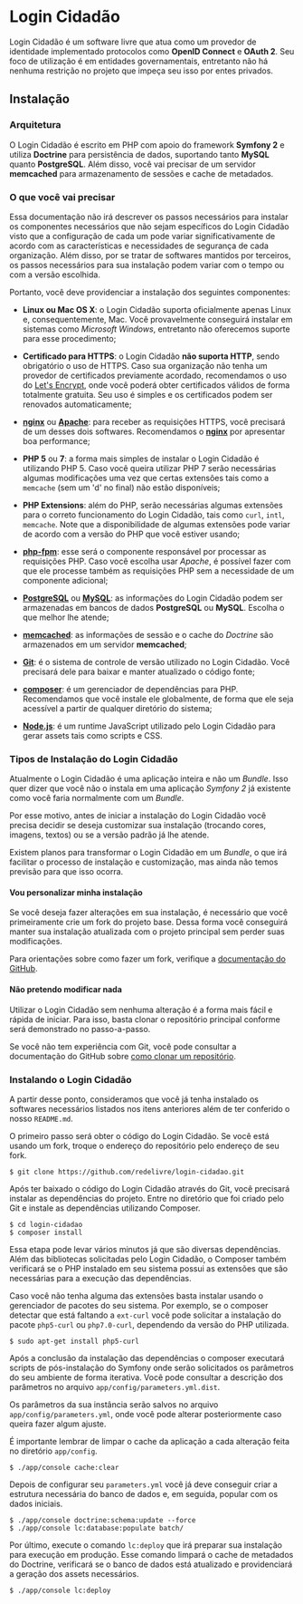 Login Cidadão
=============

Login Cidadão é um software livre que atua como um provedor de identidade
implementado protocolos como **OpenID Connect** e **OAuth 2**. Seu foco de
utilização é em entidades governamentais, entretanto não há nenhuma restrição
no projeto que impeça seu isso por entes privados.

Instalação
----------

### Arquitetura
O Login Cidadão é escrito em PHP com apoio do framework **Symfony 2**
e utiliza **Doctrine** para persistência de dados, suportando tanto
**MySQL** quanto **PostgreSQL**. Além disso, você vai precisar de um
servidor **memcached** para armazenamento de sessões e cache de metadados.

### O que você vai precisar
Essa documentação não irá descrever os passos necessários para instalar
os componentes necessários que não sejam específicos do Login Cidadão
visto que a configuração de cada um pode variar significativamente de
acordo com as características e necessidades de segurança de cada
organização. Além disso, por se tratar de softwares mantidos por terceiros,
os passos necessários para sua instalação podem variar com o tempo ou com
a versão escolhida.

Portanto, você deve providenciar a instalação dos seguintes componentes:

  * **Linux ou Mac OS X**: o Login Cidadão suporta oficialmente apenas
Linux e, consequentemente, Mac. Você provavelmente conseguirá instalar em
sistemas como *Microsoft Windows*, entretanto não oferecemos suporte para
esse procedimento;

  * **Certificado para HTTPS**: o Login Cidadão **não suporta HTTP**, sendo 
obrigatório o uso de HTTPS. Caso sua organização não tenha um provedor de
certificados previamente acordado, recomendamos o uso do
[Let's Encrypt](https://letsencrypt.org/), onde você poderá obter
certificados válidos de forma totalmente gratuita. Seu uso é simples e
os certificados podem ser renovados automaticamente;

  * [**nginx**](https://nginx.org/) ou [**Apache**](https://httpd.apache.org/):
para receber as requisições HTTPS, você precisará de um desses dois
softwares. Recomendamos o [**nginx**](https://nginx.org/) por apresentar
boa performance;

  * **PHP 5** ou **7**: a forma mais simples de instalar o Login Cidadão é utilizando
PHP 5. Caso você queira utilizar PHP 7 serão necessárias algumas modificações
uma vez que certas extensões tais como a `memcache` (sem um 'd' no final)
não estão disponíveis;

  * **PHP Extensions**: além do PHP, serão necessárias algumas extensões
para o correto funcionamento do Login Cidadão, tais como `curl`,
`intl`, `memcache`. Note que a disponibilidade de algumas extensões pode
variar de acordo com a versão do PHP que você estiver usando;

  * [**php-fpm**](https://php-fpm.org/): esse será o componente responsável por processar as
requisições PHP. Caso você escolha usar *Apache*, é possível fazer com que
ele processe também as requisições PHP sem a necessidade de um componente
adicional;

  * [**PostgreSQL**](https://www.postgresql.org/) ou
[**MySQL**](https://www.mysql.com/): as informações do Login Cidadão podem
ser armazenadas em bancos de dados **PostgreSQL** ou **MySQL**. Escolha o
que melhor lhe atende;

  * [**memcached**](https://memcached.org/): as informações de sessão e o
cache do *Doctrine* são armazenados em um servidor **memcached**;

  * [**Git**](https://git-scm.com/): é o sistema de controle de versão
utilizado no Login Cidadão. Você precisará dele para baixar e manter
atualizado o código fonte;

  * [**composer**](http://getcomposer.org/): é um gerenciador de
dependências para PHP. Recomendamos que você instale ele globalmente, de
forma que ele seja acessível a partir de qualquer diretório do sistema;

  * [**Node.js**](https://nodejs.org/en/): é um runtime JavaScript
utilizado pelo Login Cidadão para gerar assets tais como scripts e CSS.

### Tipos de Instalação do Login Cidadão

Atualmente o Login Cidadão é uma aplicação inteira e não um *Bundle*. Isso
quer dizer que você não o instala em uma aplicação *Symfony 2* já existente
como você faria normalmente com um *Bundle*.

Por esse motivo, antes de iniciar a instalação do Login Cidadão você precisa
decidir se deseja customizar sua instalação (trocando cores, imagens, textos)
ou se a versão padrão já lhe atende.

Existem planos para transformar o Login Cidadão em um *Bundle*, o que irá
facilitar o processo de instalação e customização, mas ainda não temos
previsão para que isso ocorra.

#### Vou personalizar minha instalação
Se você deseja fazer alterações em sua instalação, é necessário que você
primeiramente crie um fork do projeto base. Dessa forma você conseguirá
manter sua instalação atualizada com o projeto principal sem perder suas
modificações.

Para orientações sobre como fazer um fork, verifique a
[documentação do GitHub](https://help.github.com/articles/fork-a-repo/).

#### Não pretendo modificar nada
Utilizar o Login Cidadão sem nenhuma alteração é a forma mais fácil e rápida
de iniciar. Para isso, basta clonar o repositório principal conforme será
demonstrado no passo-a-passo.

Se você não tem experiência com Git, você pode consultar a documentação
do GitHub sobre [como clonar um repositório](https://help.github.com/articles/cloning-a-repository/).

### Instalando o Login Cidadão

A partir desse ponto, consideramos que você já tenha instalado os softwares
necessários listados nos itens anteriores além de ter conferido o nosso
`README.md`.

O primeiro passo será obter o código do Login Cidadão. Se você está usando
um fork, troque o endereço do repositório pelo endereço de seu fork.

```
$ git clone https://github.com/redelivre/login-cidadao.git
```

Após ter baixado o código do Login Cidadão através do Git, você precisará
instalar as dependências do projeto. Entre no diretório que foi criado pelo
Git e instale as dependências utilizando Composer.

```
$ cd login-cidadao
$ composer install
```

Essa etapa pode levar vários minutos já que são diversas dependências.
Além das bibliotecas solicitadas pelo Login Cidadão, o Composer também
verificará se o PHP instalado em seu sistema possui as extensões que
são necessárias para a execução das dependências.

Caso você não tenha alguma das extensões basta instalar usando o
gerenciador de pacotes do seu sistema. Por exemplo, se o composer detectar
que está faltando a `ext-curl` você pode solicitar a instalação do pacote
`php5-curl` ou `php7.0-curl`, dependendo da versão do PHP utilizada.

```
$ sudo apt-get install php5-curl
```

Após a conclusão da instalação das dependências o composer executará
scripts de pós-instalação do Symfony onde serão solicitados os parâmetros
do seu ambiente de forma iterativa. Você pode consultar a descrição dos
parâmetros no arquivo `app/config/parameters.yml.dist`.

Os parâmetros da sua instância serão salvos no arquivo `app/config/parameters.yml`,
onde você pode alterar posteriormente caso queira fazer algum ajuste.

É importante lembrar de limpar o cache da aplicação a cada alteração feita
no diretório `app/config`.

    $ ./app/console cache:clear

Depois de configurar seu `parameters.yml` você já deve conseguir criar a
estrutura necessária do banco de dados e, em seguida, popular com os dados
iniciais.

    $ ./app/console doctrine:schema:update --force
    $ ./app/console lc:database:populate batch/

Por último, execute o comando `lc:deploy` que irá preparar sua instalação
para execução em produção. Esse comando limpará o cache de metadados do
Doctrine, verificará se o banco de dados está atualizado e providenciará a
geração dos assets necessários.

    $ ./app/console lc:deploy
